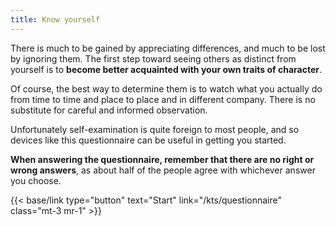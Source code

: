```yaml
---
title: Know yourself
---
```

There is much to be gained by appreciating differences, and much to be lost by ignoring them. The first step toward seeing others as distinct from yourself is to **become better acquainted with your own traits of character**. 

Of course, the best way to determine them is to watch what you actually do from time to time and place to place and in different company. There is no substitute for careful and informed observation. 

Unfortunately self-examination is quite foreign to most people, and so devices like this questionnaire can be useful in getting you started.

**When answering the questionnaire, remember that there are no right or wrong answers**, as about half of the people agree with whichever answer you choose.

{{< base/link type="button" text="Start" link="/kts/questionnaire" class="mt-3 mr-1" >}}
